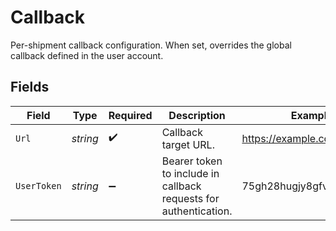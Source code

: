 # Callback

Per-shipment callback configuration. When set, overrides the global callback defined in the user account.


## Fields

| Field                                                            | Type                                                             | Required                                                         | Description                                                      | Example                                                          |
| ---------------------------------------------------------------- | ---------------------------------------------------------------- | ---------------------------------------------------------------- | ---------------------------------------------------------------- | ---------------------------------------------------------------- |
| `Url`                                                            | *string*                                                         | :heavy_check_mark:                                               | Callback target URL.                                             | https://example.com/callback                                     |
| `UserToken`                                                      | *string*                                                         | :heavy_minus_sign:                                               | Bearer token to include in callback requests for authentication. | 75gh28hugjy8gfv6...                                              |